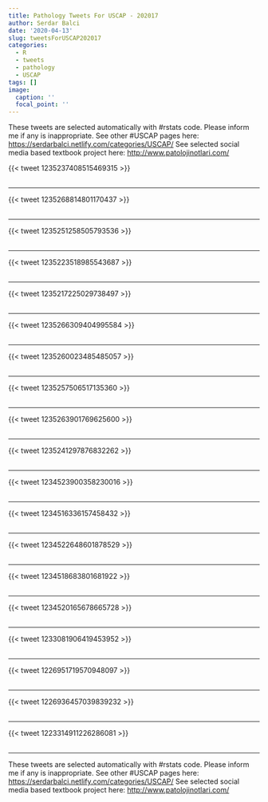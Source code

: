 ```yaml
---
title: Pathology Tweets For USCAP - 202017
author: Serdar Balci
date: '2020-04-13'
slug: tweetsForUSCAP202017
categories:
  - R
  - tweets
  - pathology
  - USCAP
tags: []
image:
  caption: ''
  focal_point: ''
---
```



These tweets are selected automatically with #rstats code. Please inform me if any is inappropriate.
See other #USCAP pages here: https://serdarbalci.netlify.com/categories/USCAP/ 
See selected social media based textbook project here: http://www.patolojinotlari.com/

{{< tweet 1235237408515469315 >}}
<br>
<br>
<hr>
{{< tweet 1235268814801170437 >}}
<br>
<br>
<hr>
{{< tweet 1235251258505793536 >}}
<br>
<br>
<hr>
{{< tweet 1235223518985543687 >}}
<br>
<br>
<hr>
{{< tweet 1235217225029738497 >}}
<br>
<br>
<hr>
{{< tweet 1235266309404995584 >}}
<br>
<br>
<hr>
{{< tweet 1235260023485485057 >}}
<br>
<br>
<hr>
{{< tweet 1235257506517135360 >}}
<br>
<br>
<hr>
{{< tweet 1235263901769625600 >}}
<br>
<br>
<hr>
{{< tweet 1235241297876832262 >}}
<br>
<br>
<hr>
{{< tweet 1234523900358230016 >}}
<br>
<br>
<hr>
{{< tweet 1234516336157458432 >}}
<br>
<br>
<hr>
{{< tweet 1234522648601878529 >}}
<br>
<br>
<hr>
{{< tweet 1234518683801681922 >}}
<br>
<br>
<hr>
{{< tweet 1234520165678665728 >}}
<br>
<br>
<hr>
{{< tweet 1233081906419453952 >}}
<br>
<br>
<hr>
{{< tweet 1226951719570948097 >}}
<br>
<br>
<hr>
{{< tweet 1226936457039839232 >}}
<br>
<br>
<hr>
{{< tweet 1223314911226286081 >}}
<br>
<br>
<hr>


These tweets are selected automatically with #rstats code. Please inform me if any is inappropriate.
See other #USCAP pages here: https://serdarbalci.netlify.com/categories/USCAP/ 
See selected social media based textbook project here: http://www.patolojinotlari.com/
